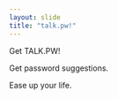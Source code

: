 ```yaml
---
layout: slide
title: "talk.pw!"
---
```

Get TALK.PW!

Get password suggestions.

Ease up your life.
